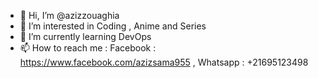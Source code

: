 - 👋 Hi, I’m @azizzouaghia
- 👀 I’m interested in Coding , Anime and Series  
- 🌱 I’m currently learning DevOps
- 📫 How to reach me : Facebook : https://www.facebook.com/azizsama955 
                        , Whatsapp : +21695123498
